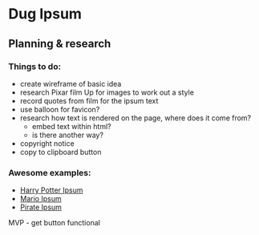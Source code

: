 # Dug Ipsum

## Planning & research

### Things to do:

- create wireframe of basic idea
- research Pixar film Up for images to work out a style
- record quotes from film for the ipsum text
- use balloon for favicon?
- research how text is rendered on the page, where does it come from?
  - embed text within html?
  - is there another way?
- copyright notice
- copy to clipboard button

### Awesome examples:

- [Harry Potter Ipsum](http://www.christinachern.com/hpipsum/)
- [Mario Ipsum](https://mipsum.nl/)
- [Pirate Ipsum](https://pirateipsum.me/)

MVP - get button functional
